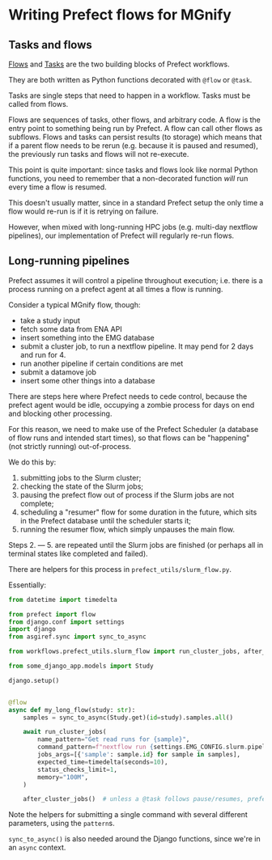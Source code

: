 # Writing Prefect flows for MGnify

## Tasks and flows
[Flows](https://docs.prefect.io/latest/concepts/flows/) and [Tasks](https://docs.prefect.io/latest/concepts/tasks/) are the two building blocks of Prefect workflows.

They are both written as Python functions decorated with `@flow` or `@task`.

Tasks are single steps that need to happen in a workflow. Tasks must be called from flows.

Flows are sequences of tasks, other flows, and arbitrary code.
A flow is the entry point to something being run by Prefect.
A flow can call other flows as subflows.
Flows and tasks can persist results (to storage) which means that if a parent flow needs to be rerun (e.g. because it is paused and resumed), the previously run tasks and flows will not re-execute.

This point is quite important: since tasks and flows look like normal Python functions, you need to remember that a non-decorated function *will* run every time a flow is resumed.

This doesn't usually matter, since in a standard Prefect setup the only time a flow would re-run is if it is retrying on failure.

However, when mixed with long-running HPC jobs (e.g. multi-day nextflow pipelines), our implementation of Prefect will regularly re-run flows.

## Long-running pipelines
Prefect assumes it will control a pipeline throughout execution; i.e. there is a process running on a prefect agent at all times a flow is running.

Consider a typical MGnify flow, though:
* take a study input
* fetch some data from ENA API
* insert something into the EMG database
* submit a cluster job, to run a nextflow pipeline. It may pend for 2 days and run for 4.
* run another pipeline if certain conditions are met
* submit a datamove job
* insert some other things into a database

There are steps here where Prefect needs to cede control, because the prefect agent would be idle, occupying a zombie process for days on end and blocking other processing.

For this reason, we need to make use of the Prefect Scheduler (a database of flow runs and intended start times), so that flows can be "happening" (not strictly running) out-of-process.

We do this by:
1. submitting jobs to the Slurm cluster;
2. checking the state of the Slurm jobs;
3. pausing the prefect flow out of process if the Slurm jobs are not complete;
4. scheduling a "resumer" flow for some duration in the future, which sits in the Prefect database until the scheduler starts it;
5. running the resumer flow, which simply unpauses the main flow.

Steps 2. — 5. are repeated until the Slurm jobs are finished (or perhaps all in terminal states like completed and failed).

There are helpers for this process in `prefect_utils/slurm_flow.py`.

Essentially:

```python
from datetime import timedelta

from prefect import flow
from django.conf import settings
import django
from asgiref.sync import sync_to_async

from workflows.prefect_utils.slurm_flow import run_cluster_jobs, after_cluster_jobs

from some_django_app.models import Study

django.setup()


@flow
async def my_long_flow(study: str):
    samples = sync_to_async(Study.get)(id=study).samples.all()

    await run_cluster_jobs(
        name_pattern="Get read runs for {sample}",
        command_pattern=f"nextflow run {settings.EMG_CONFIG.slurm.pipelines_root_dir}/do_something_slow_with_a_sample.nf --sample={{sample}}",
        jobs_args=[{'sample': sample.id} for sample in samples],
        expected_time=timedelta(seconds=10),
        status_checks_limit=1,
        memory="100M",
    )

    after_cluster_jobs()  # unless a @task follows pause/resumes, prefect won't bother resuming
```

Note the helpers for submitting a single command with several different parameters, using the `pattern`s.

`sync_to_async()` is also needed around the Django functions, since we're in an `async` context.
